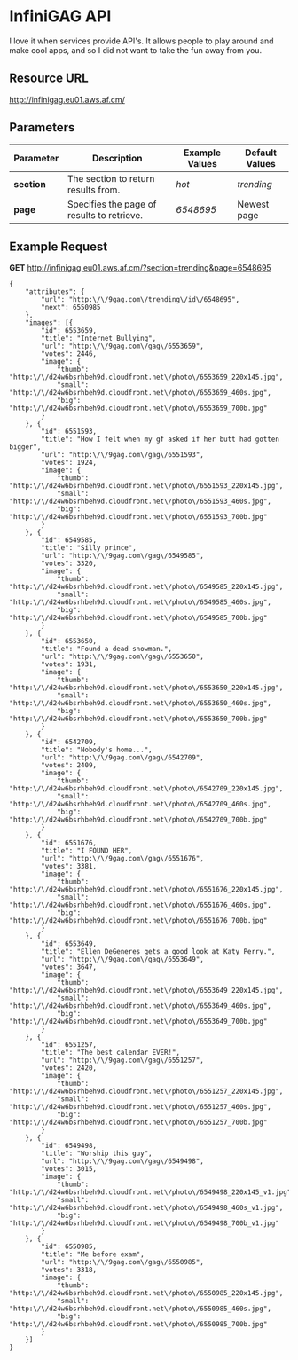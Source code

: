# InfiniGAG API

I love it when services provide API's. It allows people to play around and make cool apps, and so I did not want to take the fun away from you.

## Resource URL

http://infinigag.eu01.aws.af.cm/

## Parameters

Parameter   | Description                                | Example Values | Default Values
----------- | ------------------------------------------ | -------------- | --------------
**section** | The section to return results from.        | *hot*          | *trending*
   **page** | Specifies the page of results to retrieve. | *6548695*      | Newest page

## Example Request

**GET** http://infinigag.eu01.aws.af.cm/?section=trending&page=6548695

	{
		"attributes": {
			"url": "http:\/\/9gag.com\/trending\/id\/6548695",
			"next": 6550985
		},
		"images": [{
			"id": 6553659,
			"title": "Internet Bullying",
			"url": "http:\/\/9gag.com\/gag\/6553659",
			"votes": 2446,
			"image": {
				"thumb": "http:\/\/d24w6bsrhbeh9d.cloudfront.net\/photo\/6553659_220x145.jpg",
				"small": "http:\/\/d24w6bsrhbeh9d.cloudfront.net\/photo\/6553659_460s.jpg",
				"big": "http:\/\/d24w6bsrhbeh9d.cloudfront.net\/photo\/6553659_700b.jpg"
			}
		}, {
			"id": 6551593,
			"title": "How I felt when my gf asked if her butt had gotten bigger",
			"url": "http:\/\/9gag.com\/gag\/6551593",
			"votes": 1924,
			"image": {
				"thumb": "http:\/\/d24w6bsrhbeh9d.cloudfront.net\/photo\/6551593_220x145.jpg",
				"small": "http:\/\/d24w6bsrhbeh9d.cloudfront.net\/photo\/6551593_460s.jpg",
				"big": "http:\/\/d24w6bsrhbeh9d.cloudfront.net\/photo\/6551593_700b.jpg"
			}
		}, {
			"id": 6549585,
			"title": "Silly prince",
			"url": "http:\/\/9gag.com\/gag\/6549585",
			"votes": 3320,
			"image": {
				"thumb": "http:\/\/d24w6bsrhbeh9d.cloudfront.net\/photo\/6549585_220x145.jpg",
				"small": "http:\/\/d24w6bsrhbeh9d.cloudfront.net\/photo\/6549585_460s.jpg",
				"big": "http:\/\/d24w6bsrhbeh9d.cloudfront.net\/photo\/6549585_700b.jpg"
			}
		}, {
			"id": 6553650,
			"title": "Found a dead snowman.",
			"url": "http:\/\/9gag.com\/gag\/6553650",
			"votes": 1931,
			"image": {
				"thumb": "http:\/\/d24w6bsrhbeh9d.cloudfront.net\/photo\/6553650_220x145.jpg",
				"small": "http:\/\/d24w6bsrhbeh9d.cloudfront.net\/photo\/6553650_460s.jpg",
				"big": "http:\/\/d24w6bsrhbeh9d.cloudfront.net\/photo\/6553650_700b.jpg"
			}
		}, {
			"id": 6542709,
			"title": "Nobody's home...",
			"url": "http:\/\/9gag.com\/gag\/6542709",
			"votes": 2409,
			"image": {
				"thumb": "http:\/\/d24w6bsrhbeh9d.cloudfront.net\/photo\/6542709_220x145.jpg",
				"small": "http:\/\/d24w6bsrhbeh9d.cloudfront.net\/photo\/6542709_460s.jpg",
				"big": "http:\/\/d24w6bsrhbeh9d.cloudfront.net\/photo\/6542709_700b.jpg"
			}
		}, {
			"id": 6551676,
			"title": "I FOUND HER",
			"url": "http:\/\/9gag.com\/gag\/6551676",
			"votes": 3381,
			"image": {
				"thumb": "http:\/\/d24w6bsrhbeh9d.cloudfront.net\/photo\/6551676_220x145.jpg",
				"small": "http:\/\/d24w6bsrhbeh9d.cloudfront.net\/photo\/6551676_460s.jpg",
				"big": "http:\/\/d24w6bsrhbeh9d.cloudfront.net\/photo\/6551676_700b.jpg"
			}
		}, {
			"id": 6553649,
			"title": "Ellen DeGeneres gets a good look at Katy Perry.",
			"url": "http:\/\/9gag.com\/gag\/6553649",
			"votes": 3647,
			"image": {
				"thumb": "http:\/\/d24w6bsrhbeh9d.cloudfront.net\/photo\/6553649_220x145.jpg",
				"small": "http:\/\/d24w6bsrhbeh9d.cloudfront.net\/photo\/6553649_460s.jpg",
				"big": "http:\/\/d24w6bsrhbeh9d.cloudfront.net\/photo\/6553649_700b.jpg"
			}
		}, {
			"id": 6551257,
			"title": "The best calendar EVER!",
			"url": "http:\/\/9gag.com\/gag\/6551257",
			"votes": 2420,
			"image": {
				"thumb": "http:\/\/d24w6bsrhbeh9d.cloudfront.net\/photo\/6551257_220x145.jpg",
				"small": "http:\/\/d24w6bsrhbeh9d.cloudfront.net\/photo\/6551257_460s.jpg",
				"big": "http:\/\/d24w6bsrhbeh9d.cloudfront.net\/photo\/6551257_700b.jpg"
			}
		}, {
			"id": 6549498,
			"title": "Worship this guy",
			"url": "http:\/\/9gag.com\/gag\/6549498",
			"votes": 3015,
			"image": {
				"thumb": "http:\/\/d24w6bsrhbeh9d.cloudfront.net\/photo\/6549498_220x145_v1.jpg",
				"small": "http:\/\/d24w6bsrhbeh9d.cloudfront.net\/photo\/6549498_460s_v1.jpg",
				"big": "http:\/\/d24w6bsrhbeh9d.cloudfront.net\/photo\/6549498_700b_v1.jpg"
			}
		}, {
			"id": 6550985,
			"title": "Me before exam",
			"url": "http:\/\/9gag.com\/gag\/6550985",
			"votes": 3318,
			"image": {
				"thumb": "http:\/\/d24w6bsrhbeh9d.cloudfront.net\/photo\/6550985_220x145.jpg",
				"small": "http:\/\/d24w6bsrhbeh9d.cloudfront.net\/photo\/6550985_460s.jpg",
				"big": "http:\/\/d24w6bsrhbeh9d.cloudfront.net\/photo\/6550985_700b.jpg"
			}
		}]
	}
